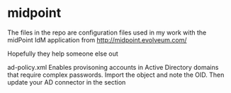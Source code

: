 # midpoint
The files in the repo are configuration files used in my work with the midPoint IdM application from http://midpoint.evolveum.com/

Hopefully they help someone else out

ad-policy.xml
Enables provisoning accounts in Active Directory domains that require complex passwords. Import the object and note the OID. Then update your AD connector in the <credentials> section
              <credentials>
                <password xmlns:xsi="http://www.w3.org/2001/XMLSchema-instance" xsi:type="c:ResourcePasswordDefinitionType">
                    <outbound>
                        <expression>
                            <generate xmlns:xsi="http://www.w3.org/2001/XMLSchema-instance" xsi:type="c:GenerateExpressionEvaluatorType">
                                <valuePolicyRef oid="OID_Number_From_Object_Import"/>
                            </generate>
                        </expression>
                    </outbound>
                </password>
            </credentials>
